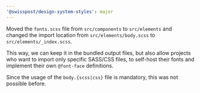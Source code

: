 ```yaml
---
'@swisspost/design-system-styles': major
---
```


Moved the `fonts.scss` file from `src/components` to `src/elements` and changed the import location from `src/elements/body.scss` to `src/elements/_index.scss`.

This way, we can keep it in the bundled output files, but also allow projects who want to import only specific SASS/CSS files, to self-host their fonts and implement their own `@font-face` definitions.

Since the usage of the `body.{scss|css}` file is mandatory, this was not possible before.
